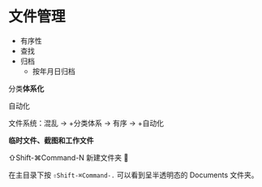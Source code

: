 # 文件管理

* 有序性
* 查找
* 归档
  * 按年月日归档



分类**体系化**

自动化





文件系统：混乱 -> +分类体系 -> 有序 -> +自动化



**临时文件、截图和工作文件**



⇧Shift-⌘Command-N 新建文件夹 📁

在主目录下按 `⇧Shift-⌘Command-.` 可以看到呈半透明态的 Documents 文件夹。